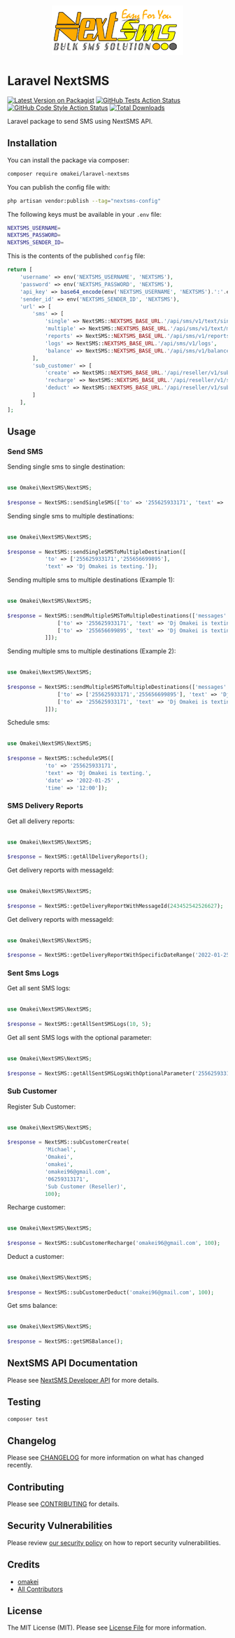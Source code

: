 
<p align="center">
    <img src="/art/nextsms-logo.png" width="300" title="NextSMS Logo" alt="NextSMS Logo">
</p>

# Laravel NextSMS

[![Latest Version on Packagist](https://img.shields.io/packagist/v/omakei/laravel-nextsms.svg?style=flat-square)](https://packagist.org/packages/omakei/laravel-nextsms)
[![GitHub Tests Action Status](https://img.shields.io/github/workflow/status/omakei/laravel-nextsms/run-tests?label=tests)](https://github.com/omakei/laravel-nextsms/actions?query=workflow%3Arun-tests+branch%3Amain)
[![GitHub Code Style Action Status](https://img.shields.io/github/workflow/status/omakei/laravel-nextsms/Check%20&%20fix%20styling?label=code%20style)](https://github.com/omakei/laravel-nextsms/actions?query=workflow%3A"Check+%26+fix+styling"+branch%3Amain)
[![Total Downloads](https://img.shields.io/packagist/dt/omakei/laravel-nextsms.svg?style=flat-square)](https://packagist.org/packages/omakei/laravel-nextsms)

Laravel package to send SMS using NextSMS API.

## Installation

You can install the package via composer:

```bash
composer require omakei/laravel-nextsms
```

You can publish the config file with:

```bash
php artisan vendor:publish --tag="nextsms-config"
```

The following keys must be available in your `.env` file:

```bash
NEXTSMS_USERNAME=
NEXTSMS_PASSWORD=
NEXTSMS_SENDER_ID=
```

This is the contents of the published `config` file:

```php
return [
    'username' => env('NEXTSMS_USERNAME', 'NEXTSMS'),
    'password' => env('NEXTSMS_PASSWORD', 'NEXTSMS'),
    'api_key' => base64_encode(env('NEXTSMS_USERNAME', 'NEXTSMS').':'.env('NEXTSMS_PASSWORD', 'NEXTSMS')),
    'sender_id' => env('NEXTSMS_SENDER_ID', 'NEXTSMS'),
    'url' => [
        'sms' => [
            'single' => NextSMS::NEXTSMS_BASE_URL.'/api/sms/v1/text/single',
            'multiple' => NextSMS::NEXTSMS_BASE_URL.'/api/sms/v1/text/multi',
            'reports' => NextSMS::NEXTSMS_BASE_URL.'/api/sms/v1/reports',
            'logs' => NextSMS::NEXTSMS_BASE_URL.'/api/sms/v1/logs',
            'balance' => NextSMS::NEXTSMS_BASE_URL.'/api/sms/v1/balance',
        ],
        'sub_customer' => [
            'create' => NextSMS::NEXTSMS_BASE_URL.'/api/reseller/v1/sub_customer/create',
            'recharge' => NextSMS::NEXTSMS_BASE_URL.'/api/reseller/v1/sub_customer/recharge',
            'deduct' => NextSMS::NEXTSMS_BASE_URL.'/api/reseller/v1/sub_customer/deduct',
        ]
    ],
];
```

## Usage

### Send SMS

Sending single sms to single destination:

```php

use Omakei\NextSMS\NextSMS;

$response = NextSMS::sendSingleSMS(['to' => '255625933171', 'text' => 'Dj Omakei is texting.']);

```

Sending single sms to multiple destinations:

```php

use Omakei\NextSMS\NextSMS;

$response = NextSMS::sendSingleSMSToMultipleDestination([
            'to' => ['255625933171','255656699895'], 
            'text' => 'Dj Omakei is texting.']);

```

Sending multiple sms to multiple destinations (Example 1):

```php

use Omakei\NextSMS\NextSMS;

$response = NextSMS::sendMultipleSMSToMultipleDestinations(['messages' => [
                ['to' => '255625933171', 'text' => 'Dj Omakei is texting.'],
                ['to' => '255656699895', 'text' => 'Dj Omakei is texting.']
            ]]);

```

Sending multiple sms to multiple destinations (Example 2):

```php

use Omakei\NextSMS\NextSMS;

$response = NextSMS::sendMultipleSMSToMultipleDestinations(['messages' => [
                ['to' => ['255625933171','255656699895'], 'text' => 'Dj Omakei is texting.'],
                ['to' => '255625933171', 'text' => 'Dj Omakei is texting.']
            ]]);

```

Schedule sms:

```php

use Omakei\NextSMS\NextSMS;

$response = NextSMS::scheduleSMS([
            'to' => '255625933171', 
            'text' => 'Dj Omakei is texting.', 
            'date' => '2022-01-25' , 
            'time' => '12:00']);

```

### SMS Delivery Reports

Get all delivery reports:

```php

use Omakei\NextSMS\NextSMS;

$response = NextSMS::getAllDeliveryReports();

```

Get delivery reports with messageId:

```php

use Omakei\NextSMS\NextSMS;

$response = NextSMS::getDeliveryReportWithMessageId(243452542526627);

```

Get delivery reports with messageId:

```php

use Omakei\NextSMS\NextSMS;

$response = NextSMS::getDeliveryReportWithSpecificDateRange('2022-01-25', '2022-01-29');

```

### Sent Sms Logs

Get all sent SMS logs:

```php

use Omakei\NextSMS\NextSMS;

$response = NextSMS::getAllSentSMSLogs(10, 5);

```

Get all sent SMS logs with the optional parameter:

```php

use Omakei\NextSMS\NextSMS;

$response = NextSMS::getAllSentSMSLogsWithOptionalParameter('255625933171','2022-01-25', '2022-01-29',10, 5);

```

### Sub Customer

Register Sub Customer:

```php

use Omakei\NextSMS\NextSMS;

$response = NextSMS::subCustomerCreate(
            'Michael', 
            'Omakei',
            'omakei',
            'omakei96@gmail.com',
            '06259313171', 
            'Sub Customer (Reseller)', 
            100);

```

Recharge customer:

```php

use Omakei\NextSMS\NextSMS;

$response = NextSMS::subCustomerRecharge('omakei96@gmail.com', 100);

```

Deduct a customer:

```php

use Omakei\NextSMS\NextSMS;

$response = NextSMS::subCustomerDeduct('omakei96@gmail.com', 100);

```

Get sms balance:

```php

use Omakei\NextSMS\NextSMS;

$response = NextSMS::getSMSBalance();

```

## NextSMS API Documentation 

Please see [NextSMS Developer API](https://documenter.getpostman.com/view/4680389/SW7dX7JL#2936eed4-6027-45e7-92c9-fe1cd7df140b) for more details.

## Testing

```bash
composer test
```

## Changelog

Please see [CHANGELOG](CHANGELOG.md) for more information on what has changed recently.

## Contributing

Please see [CONTRIBUTING](.github/CONTRIBUTING.md) for details.

## Security Vulnerabilities

Please review [our security policy](../../security/policy) on how to report security vulnerabilities.

## Credits

- [omakei](https://github.com/omakei)
- [All Contributors](../../contributors)

## License

The MIT License (MIT). Please see [License File](LICENSE.md) for more information.
